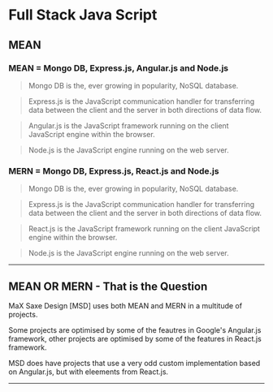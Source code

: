 # Full Stack Java Script

## MEAN

### MEAN = Mongo DB, Express.js, Angular.js and Node.js

> Mongo DB is the, ever growing in popularity, NoSQL database.

> Express.js is the JavaScript communication handler for transferring data between the client and the server in both directions of data flow.

> Angular.js is the JavaScript framework running on the client JavaScript engine within the browser.

> Node.js is the JavaScript engine running on the web server.

### MERN = Mongo DB, Express.js, React.js and Node.js

> Mongo DB is the, ever growing in popularity, NoSQL database.

> Express.js is the JavaScript communication handler for transferring data between the client and the server in both directions of data flow.

> React.js is the JavaScript framework running on the client JavaScript engine within the browser.

> Node.js is the JavaScript engine running on the web server.

---

## MEAN OR MERN - That is the Question

MaX Saxe Design [MSD] uses both MEAN and MERN in a multitude of projects.

Some projects are optimised by some of the feautres in Google's Angular.js framework, other projects are optimised by some of the features in React.js framework.

MSD does have projects that use a very odd custom implementation based on Angular.js, but with eleements from React.js.

---
